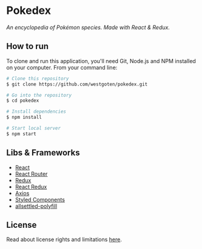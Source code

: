 # Pokedex

_An encyclopedia of Pokémon species. Made with React & Redux._

## How to run

To clone and run this application, you'll need Git, Node.js and NPM installed on your computer. From your command line:

```bash
# Clone this repository
$ git clone https://github.com/westgoten/pokedex.git

# Go into the repository
$ cd pokedex

# Install dependencies
$ npm install

# Start local server
$ npm start
```


## Libs & Frameworks

-   [React](https://reactjs.org/)
-   [React Router](https://reactrouter.com/)
-   [Redux](https://redux.js.org/)
-   [React Redux](https://react-redux.js.org/)
-   [Axios](https://github.com/axios/axios)
-   [Styled Components](https://styled-components.com/)
-   [allsettled-polyfill](https://github.com/amrayn/allsettled-polyfill)

## License

Read about license rights and limitations [here](LICENSE).
